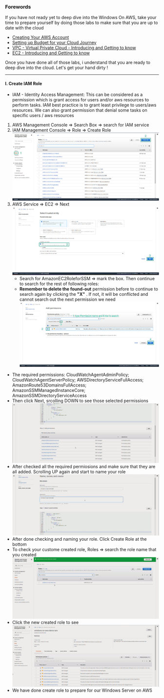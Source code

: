 ### Forewords
If you have not ready yet to deep dive into the Windows On AWS, take your time to prepare yourself by doing those labs to make sure that you are up to date with the cloud
- [Creating Your AWS Account](https://000001.awsstudygroup.com/)
- [Setting up Budget for your Cloud Journey](https://000007.awsstudygroup.com/)
- [VPC - Virtual Private Cloud - Introducing and Getting to know](https://000003.awsstudygroup.com/)
- [EC2 - Introducing and Getting to know](https://000004.awsstudygroup.com/)

Once you have done all of those labs, i understand that you are ready to deep dive into the cloud. Let's get your hand dirty ! 

----

#### I. Create IAM Role
- IAM - Identity Access Management: This can be considered as a permission which is grant access for users and/or aws resources to perform tasks. IAM best practice is to grant least privilege to users/aws resources. We can also grant permission that denial some tasks on specific users / aws resources
1. AWS Management Console => Search Box => search for IAM service 
2. IAM Management Console => Role => Create Role
   ![IAM-Role](images/iam-1.jpg)
3. AWS Service => EC2 => Next
   ![IAM-Role](images/iam-2.jpg)
   - Search for AmazonEC2RoleforSSM => mark the box. Then continue to search for the rest of following roles:
   - **Remember to delete the found-out** permission before to continue to search again by clicking the **"X"** . If not, it will be conflicted and cannot search out the next permission we need
  ![IAM-Role](images/iam-3.jpg)
- The required permissions:
  CloudWatchAgentAdminPolicy; 
  CloudWatchAgentServerPolicy; 
  AWSDirectoryServiceFullAccess; 
  AmazonRoute53DomainsFullAccess; 
  AmazonSSMManagedInstanceCore; 
  AmazonSSMDirectoryServiceAccess
- Then click Next, srcolling DOWN to see those selected permissions
  ![IAM-Role](images/iam-4.jpg)
- After checked all the required permiosions and make sure that they are all added. Scrolling UP again and start to name your role
  ![IAM-Role](images/iam-5.jpg)
- After done checking and naming your role. Click Create Role at the bottom
- To check your custome created role, Roles => search the role name that you created
  ![IAM-Role](images/iam-6.jpg)
- Click the new created role to see
  ![IAM-Role](images/iam-7.jpg)
- We have done create role to prepare for our Windows Server on AWS
  
